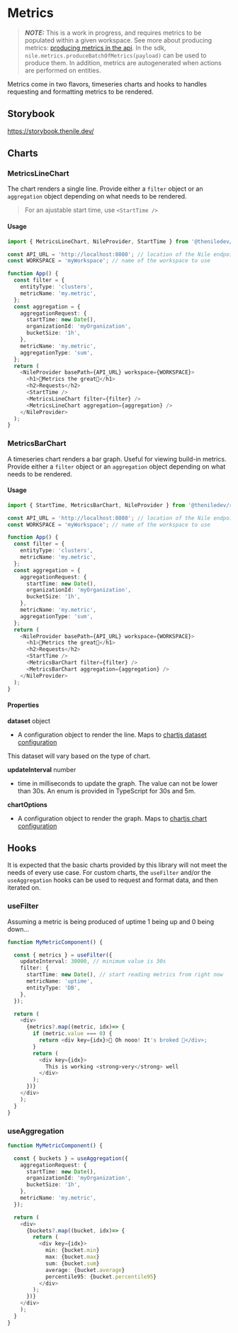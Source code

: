 # Metrics

> **_NOTE:_** This is a work in progress, and requires metrics to be populated within a given workspace. See more about producing metrics: [producing metrics in the api](https://www.thenile.dev/rest-api#tag/metrics/operation/produceBatchOfMetrics). In the sdk, `nile.metrics.produceBatchOfMetrics(payload)` can be used to produce them. In addition, metrics are autogenerated when actions are performed on entities.

Metrics come in two flavors, timeseries charts and hooks to handles requesting and formatting metrics to be rendered.

## Storybook

https://storybook.thenile.dev/

## Charts

### MetricsLineChart

The chart renders a single line. Provide either a `filter` object or an `aggregation` object depending on what needs to be rendered.

> For an ajustable start time, use `<StartTime />`

#### Usage

```typescript
import { MetricsLineChart, NileProvider, StartTime } from '@theniledev/react';

const API_URL = 'http://localhost:8080'; // location of the Nile endpoint
const WORKSPACE = 'myWorkspace'; // name of the workspace to use

function App() {
  const filter = {
    entityType: 'clusters',
    metricName: 'my.metric',
  };
  const aggregation = {
    aggregationRequest: {
      startTime: new Date(),
      organizationId: 'myOrganization',
      bucketSize: '1h',
    },
    metricName: 'my.metric',
    aggregationType: 'sum',
  };
  return (
    <NileProvider basePath={API_URL} workspace={WORKSPACE}>
      <h1>🤩Metrics the great🤩</h1>
      <h2>Requests</h2>
      <StartTime />
      <MetricsLineChart filter={filter} />
      <MetricsLineChart aggregation={aggregation} />
    </NileProvider>
  );
}
```

### MetricsBarChart

A timeseries chart renders a bar graph. Useful for viewing build-in metrics. Provide either a `filter` object or an `aggregation` object depending on what needs to be rendered.

#### Usage

```typescript
import { StartTime, MetricsBarChart, NileProvider } from '@theniledev/react';

const API_URL = 'http://localhost:8080'; // location of the Nile endpoint
const WORKSPACE = 'myWorkspace'; // name of the workspace to use

function App() {
  const filter = {
    entityType: 'clusters',
    metricName: 'my.metric',
  };
  const aggregation = {
    aggregationRequest: {
      startTime: new Date(),
      organizationId: 'myOrganization',
      bucketSize: '1h',
    },
    metricName: 'my.metric',
    aggregationType: 'sum',
  };
  return (
    <NileProvider basePath={API_URL} workspace={WORKSPACE}>
      <h1>🤩Metrics the great🤩</h1>
      <h2>Requests</h2>
      <StartTime />
      <MetricsBarChart filter={filter} />
      <MetricsBarChart aggregation={aggregation} />
    </NileProvider>
  );
}
```

#### Properties

**dataset** object

- A configuration object to render the line. Maps to [chartjs dataset configuration](https://www.chartjs.org/docs/latest/configuration/#dataset-configuration)

This dataset will vary based on the type of chart.

**updateInterval** number

- time in milliseconds to update the graph. The value can not be lower than 30s. An enum is provided in TypeScript for 30s and 5m.

**chartOptions**

- A configuration object to render the graph. Maps to [chartjs chart configuration](https://www.chartjs.org/docs/latest/configuration/#configuration-object-structure)

## Hooks

It is expected that the basic charts provided by this library will not meet the needs of every use case. For custom charts, the `useFilter` and/or the `useAggregation` hooks can be used to request and format data, and then iterated on.

### useFilter

Assuming a metric is being produced of uptime 1 being up and 0 being down...

```typescript
function MyMetricComponent() {

  const { metrics } = useFilter({
    updateInterval: 30000, // minimum value is 30s
    filter: {
      startTime: new Date(), // start reading metrics from right now
      metricName: 'uptime',
      entityType: 'DB',
    },
  });

  return (
    <div>
      {metrics?.map((metric, idx)=> {
        if (metric.value === 0) {
          return <div key={idx}>🤪 Oh nooo! It's broked 🤪</div>;
        }
        return (
          <div key={idx}>
            This is working <strong>very</strong> well
          </div>
        );
      })}
    </div>
    );
  }
}
```

### useAggregation

```typescript
function MyMetricComponent() {

  const { buckets } = useAggregation({
    aggregationRequest: {
      startTime: new Date(),
      organizationId: 'myOrganization',
      bucketSize: '1h',
    },
    metricName: 'my.metric',
  });

  return (
    <div>
      {buckets?.map((bucket, idx)=> {
        return (
          <div key={idx}>
            min: {bucket.min}
            max: {bucket.max}
            sum: {bucket.sum}
            average: {bucket.average}
            percentile95: {bucket.percentile95}
          </div>
        );
      })}
    </div>
    );
  }
}
```
